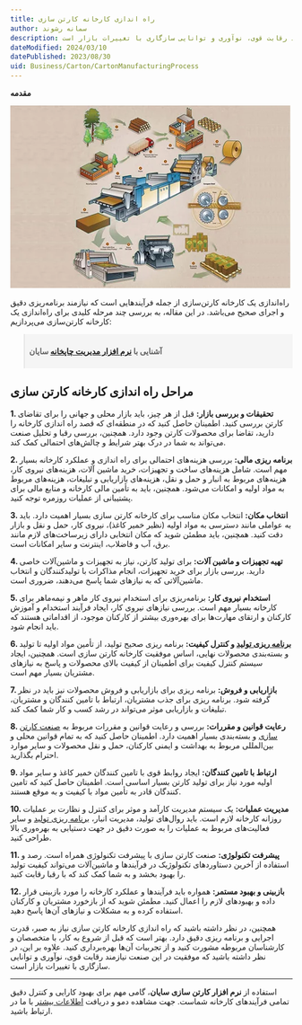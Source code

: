```yaml
---
title: راه اندازی کارخانه کارتن سازی
author: سمانه رشوند
description: راه اندازی کارخانه کارتن سازی نیاز به صبر، قدرت اجرایی و برنامه ریزی دقیق دارد. بهتر است که قبل از شروع به کار، با متخصصان و کارشناسان مربوطه مشورت کنید و از تجربیات آن‌ها بهره‌برداری کنید. علاوه بر این، در نظر داشته باشید که موفقیت در این صنعت نیازمند رقابت قوی، نوآوری و توانایی سازگاری با تغییرات بازار است.
dateModified: 2024/03/10
datePublished: 2023/08/30
uid: Business/Carton/CartonManufacturingProcess
---
```


**مقدمه**

![راه اندازی کارخانه کارتن سازی](./Images/CartonManufacturingProcess.webp)

راه‌اندازی یک کارخانه کارتن‌سازی از جمله فرآیندهایی است که نیازمند برنامه‌ریزی دقیق و اجرای صحیح می‌باشد. در این مقاله، به بررسی چند مرحله کلیدی برای راه‌اندازی یک کارخانه کارتن‌سازی می‌پردازیم:

<blockquote style="background-color:#f5f5f5; padding:0.5rem">
<p><strong>آشنایی با <a href="https://www.hooshkar.com/Software/PrintingAndPackaging/Package/Carton" target="_blank">نرم افزار مدیریت چاپخانه</a> سایان</p></strong></blockquote>

## مراحل راه اندازی کارخانه کارتن سازی

**1. تحقیقات و بررسی بازار:** قبل از هر چیز، باید بازار محلی و جهانی را برای تقاضای کارتن بررسی کنید. اطمینان حاصل کنید که در منطقه‌ای که قصد راه اندازی کارخانه را دارید، تقاضا برای محصولات کارتن وجود دارد. همچنین، بررسی رقبا و تحلیل صنعت می‌تواند به شما در درک بهتر شرایط و چالش‌های احتمالی کمک کند.

**2. برنامه ریزی مالی:** بررسی هزینه‌های احتمالی برای راه اندازی و عملکرد کارخانه بسیار مهم است. شامل هزینه‌های ساخت و تجهیزات، خرید ماشین آلات، هزینه‌های نیروی کار، هزینه‌های مربوط به انبار و حمل و نقل، هزینه‌های بازاریابی و تبلیغات، هزینه‌های مربوط به مواد اولیه و امکانات می‌شود. همچنین، باید به تأمین مالی کارخانه و منابع مالی برای پشتیبانی از عملیات روزمره توجه کنید.

**3. انتخاب مکان:** انتخاب مکان مناسب برای کارخانه کارتن سازی بسیار اهمیت دارد. باید به عواملی مانند دسترسی به مواد اولیه (نظیر خمیر کاغذ)، نیروی کار، حمل و نقل و بازار دقت کنید. همچنین، باید مطمئن شوید که مکان انتخابی دارای زیرساخت‌های لازم مانند برق، آب و فاضلاب، اینترنت و سایر امکانات است.

**4. تهیه تجهیزات و ماشین‌ آلات:** برای تولید کارتن، نیاز به تجهیزات و ماشین‌آلات خاصی دارید. بررسی بازار برای خرید تجهیزات، انجام مذاکرات با تولیدکنندگان و انتخاب ماشین‌آلاتی که به نیازهای شما پاسخ می‌دهند، ضروری است.

**5. استخدام نیروی کار:** برنامه‌ریزی برای استخدام نیروی کار ماهر و نیمه‌ماهر برای کارخانه بسیار مهم است. بررسی نیازهای نیروی کار، ایجاد فرآیند استخدام و آموزش کارکنان و ارتقای مهارت‌ها برای بهره‌وری بیشتر از کارکنان موجود، از اقداماتی هستند که باید انجام شود.

**6. <a href="https://www.hooshkar.com/Software/Fennec/Module/ProductionPlanning" target="_blank">برنامه ریزی تولید</a> و کنترل کیفیت:** برنامه ریزی صحیح تولید، از تأمین مواد اولیه تا تولید و بسته‌بندی محصولات نهایی، اساس موفقیت کارخانه کارتن سازی است. همچنین، ایجاد سیستم کنترل کیفیت برای اطمینان از کیفیت بالای محصولات و پاسخ به نیازهای مشتریان بسیار مهم است.

**7. بازاریابی و فروش:** برنامه ریزی برای بازاریابی و فروش محصولات نیز باید در نظر گرفته شود. برنامه ریزی برای جذب مشتریان، ارتباط با تامین کنندگان و مشتریان، تبلیغات و بازاریابی موثر می‌تواند در رشد کسب و کار شما کمک کند.

**8. رعایت قوانین و مقررات:** بررسی و رعایت قوانین و مقررات مربوط به <a href="https://www.hooshkar.com/Wiki/Business/CartonIndustry" target="_blank">صنعت کارتن سازی</a> و بسته‌بندی بسیار اهمیت دارد. اطمینان حاصل کنید که به تمام قوانین محلی و بین‌المللی مربوط به بهداشت و ایمنی کارکنان، حمل و نقل محصولات و سایر موارد احترام بگذارید.

**9. ارتباط با تامین کنندگان:** ایجاد روابط قوی با تامین کنندگان خمیر کاغذ و سایر مواد اولیه مورد نیاز برای تولید کارتن بسیار اساسی است. اطمینان حاصل کنید که تامین کنندگان قادر به تأمین مواد با کیفیت و به موقع هستند.

**10. مدیریت عملیات:** یک سیستم مدیریت کارآمد و موثر برای کنترل و نظارت بر عملیات روزانه کارخانه لازم است. باید روال‌های تولید، مدیریت انبار، <a href="https://www.hooshkar.com/Software/Fennec/Module/ProductionPlanning" target="_blank">برنامه ریزی تولید</a> و سایر فعالیت‌های مربوط به عملیات را به صورت دقیق در جهت دستیابی به بهره‌وری بالا طراحی کنید.

**11. پیشرفت تکنولوژی:** صنعت کارتن سازی با پیشرفت تکنولوژی همراه است. رصد و استفاده از آخرین دستاوردهای تکنولوژیک در فرآیندها و ماشین‌آلات می‌تواند کیفیت تولید را بهبود بخشد و به شما کمک کند که با رقبا رقابت کنید.

**12. بازبینی و بهبود مستمر:** همواره باید فرآیندها و عملکرد کارخانه را مورد بازبینی قرار داده و بهبودهای لازم را اعمال کنید. مطمئن شوید که از بازخورد مشتریان و کارکنان استفاده کرده و به مشکلات و نیازهای آن‌ها پاسخ دهید.

همچنین، در نظر داشته باشید که راه اندازی کارخانه کارتن سازی نیاز به صبر، قدرت اجرایی و برنامه ریزی دقیق دارد. بهتر است که قبل از شروع به کار، با متخصصان و کارشناسان مربوطه مشورت کنید و از تجربیات آن‌ها بهره‌برداری کنید. علاوه بر این، در نظر داشته باشید که موفقیت در این صنعت نیازمند رقابت قوی، نوآوری و توانایی سازگاری با تغییرات بازار است.

---

استفاده از **نرم افزار کارتن سازی سایان**، گامی مهم برای بهبود کارایی و کنترل دقیق تمامی فرآیندهای کارخانه شماست. جهت مشاهده دمو و دریافت <a href="https://www.hooshkar.com" target="_blank">اطلاعات بیشتر</a> با ما در ارتباط باشید.